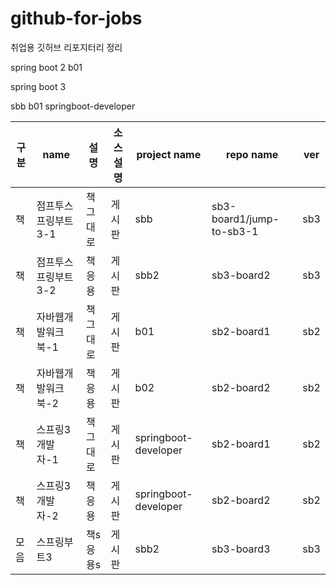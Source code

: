 # github-for-jobs
취업용 깃허브 리포지터리 정리

spring boot 2
b01 

spring boot 3

sbb
b01
springboot-developer

| 구분 | name | 설명 | 소스설명 | project name | repo name | ver |
|----|------------------|----|----|-----|----|-----|
| 책 |점프투스프링부트3-1 |책그대로|게시판| sbb |sb3-board1/jump-to-sb3-1 | sb3
| 책 |점프투스프링부트3-2|책응용 |게시판| sbb2 |sb3-board2 | sb3
| 책 |자바웹개발워크북-1 |책그대로|게시판| b01 |sb2-board1 | sb2
| 책 |자바웹개발워크북-2 |책응용 |게시판| b02 |sb2-board2 | sb2
| 책 | 스프링3개발자-1 |책그대로|게시판|springboot-developer |sb2-board1 | sb2
| 책 | 스프링3개발자-2 |책응용 |게시판| springboot-developer|sb2-board2 | sb2
| 모음 | 스프링부트3 | 책s응용s |게시판|sbb2|sb3-board3|sb3
